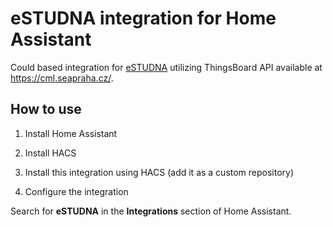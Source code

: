 # eSTUDNA integration for Home Assistant

Could based integration for [eSTUDNA](https://www.estudna.cz/) utilizing
ThingsBoard API available at https://cml.seapraha.cz/.

## How to use

1. Install Home Assistant

1. Install HACS

1. Install this integration using HACS (add it as a custom repository)

1. Configure the integration

Search for **eSTUDNA** in the **Integrations** section of Home Assistant.
